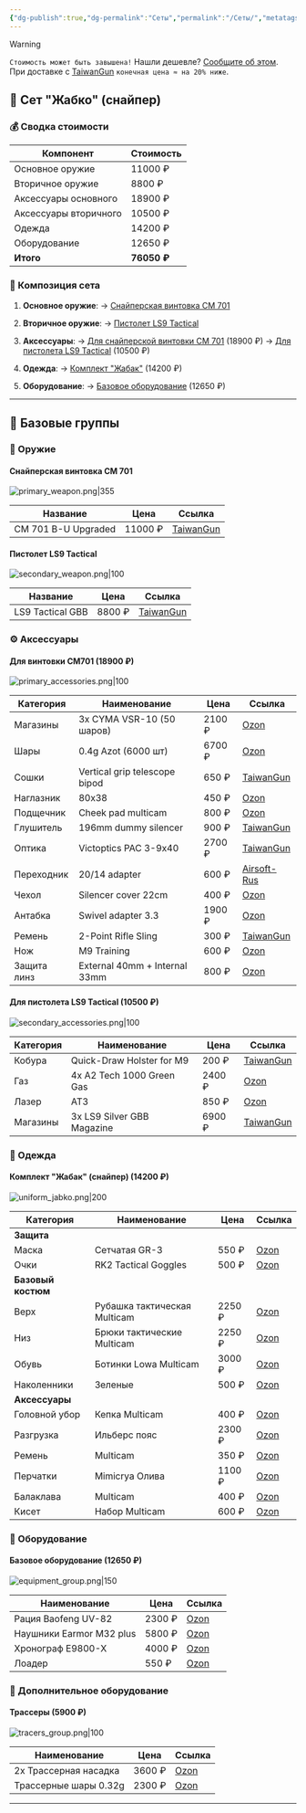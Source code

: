```yaml
---
{"dg-publish":true,"dg-permalink":"Сеты","permalink":"/Сеты/","metatags":["\"og:title\": \"Сеты\""],"tags":["40км","gardenEntry"],"updated":"2025-08-26T21:02:36.083+03:00"}
---
```


> [!warning]
> `Стоимость может быть завышена!` Нашли дешевле? [Сообщите об этом](mailto:ruslan292@gmail.com).  
> При доставке с [TaiwanGun](https://taiwangun.com/) `конечная цена ≈ на 20% ниже`.

## 🎯 Сет "Жабко" (снайпер)

### 💰 Сводка стоимости
| Компонент             | Стоимость   |
| --------------------- | ----------- |
| Основное оружие       | 11000 ₽     |
| Вторичное оружие      | 8800 ₽      |
| Аксессуары основного  | 18900 ₽     |
| Аксессуары вторичного | 10500 ₽     |
| Одежда                | 14200 ₽     |
| Оборудование          | 12650 ₽     |
| **Итого**             | **76050 ₽** |

### 🧩 Композиция сета
1.  **Основное оружие**:
    → [Снайперская винтовка CM 701](#primary-sniper)

2.  **Вторичное оружие**:
    → [Пистолет LS9 Tactical](#secondary-pistol)

3.  **Аксессуары**:
    → [Для снайперской винтовки CM 701](#acc-primary-sniper) (18900 ₽)
    → [Для пистолета LS9 Tactical](#acc-secondary-pistol) (10500 ₽)

4.  **Одежда**:
    → [Комплект "Жабак"](#uniform-frog) (14200 ₽)

5.  **Оборудование**:
    → [Базовое оборудование](#equipment-basic) (12650 ₽)

- - -


## 🧱 Базовые группы

### 🔫 Оружие
<span id="primary-sniper"></span>
#### Снайперская винтовка CM 701
![primary_weapon.png|355](/img/user/40%D0%BA%D0%BC/primary_weapon.png)

| Название            | Цена    | Ссылка                                                                                                   |
| ------------------- | ------- | -------------------------------------------------------------------------------------------------------- |
| CM 701 B-U Upgraded | 11000 ₽ | [TaiwanGun](https://www.taiwangun.com/sniper-rifle-spring/cm-701b-u-upgraded-version-520-fps-black-cyma) |

<span id="secondary-pistol"></span>
#### Пистолет LS9 Tactical
![secondary_weapon.png|100](/img/user/40%D0%BA%D0%BC/secondary_weapon.png)

| Название          | Цена    | Ссылка                                                              |
|-------------------|---------|---------------------------------------------------------------------|
| LS9 Tactical GBB  | 8800 ₽  | [TaiwanGun](https://www.taiwangun.com/pistol-green-gas/ls9-tactical-gbb-ls) |

### ⚙️ Аксессуары
<span id="acc-primary-sniper"></span>
#### Для винтовки CM701 (18900 ₽)
![primary_accessories.png|100](/img/user/40%D0%BA%D0%BC/primary_accessories.png)

| Категория   | Наименование                  | Цена   | Ссылка                                                                                                                                                                          |
| ----------- | ----------------------------- | ------ | ------------------------------------------------------------------------------------------------------------------------------------------------------------------------------- |
| Магазины    | 3x CYMA VSR-10 (50 шаров)     | 2100 ₽ | [Ozon](https://ozon.ru/t/J2S8Bwl)                                                                                                                                               |
| Шары        | 0.4g Azot (6000 шт)           | 6700 ₽ | [Ozon](https://ozon.ru/t/gaYHSsX)                                                                                                                                               |
| Сошки       | Vertical grip telescope bipod | 650 ₽  | [TaiwanGun](https://www.taiwangun.com/bipod/vertical-grip-with-telescope-bipod-black)                                                                                           |
| Наглазник   | 80x38                         | 450 ₽  | [Ozon](https://ozon.ru/t/NAopDYu)                                                                                                                                               |
| Подщечник   | Cheek pad multicam            | 800 ₽  | [Ozon](https://www.ozon.ru/product/shcheka-dlya-priklada-mordor-tak-assistent-tsvet-multikam-629555493/?abt_att=1&from=share_android&perehod=smm_share_button_productpage_link) |
| Глушитель   | 196mm dummy silencer          | 900 ₽  | [TaiwanGun](https://www.taiwangun.com/dummy-sound-suppressor-silencer/196mm-dummy-silencer-ussocom-logo)                                                                        |
| Оптика      | Victoptics PAC 3-9x40         | 2700 ₽ | [TaiwanGun](https://www.taiwangun.com/scopes/riflescope-victoptics-pac-3-9x40-vector-optics)                                                                                    |
| Переходник  | 20/14 adapter                 | 600 ₽  | [Airsoft-Rus](https://m.airsoft-rus.ru/catalog/22547/481247/)                                                                                                                   |
| Чехол       | Silencer cover 22cm           | 400 ₽  | [Ozon](https://ozon.ru/t/Wf9oyMB)                                                                                                                                               |
| Антабка     | Swivel adapter 3.3            | 1900 ₽ | [Ozon](https://ozon.ru/t/Mu8eJbc)                                                                                                                                               |
| Ремень      | 2-Point Rifle Sling           | 300 ₽  | [TaiwanGun](https://www.taiwangun.com/tactical-slings/2-point-rifle-sling-multicamo-8fields)                                                                                    |
| Нож         | M9 Training                   | 600 ₽  | [Ozon](https://ozon.ru/t/amZON6C)                                                                                                                                               |
| Защита линз | External 40mm + Internal 33mm | 800 ₽  | [Ozon](https://ozon.ru/t/j9K2P9g)                                                                                                                                               |

<span id="acc-secondary-pistol"></span>
#### Для пистолета LS9 Tactical (10500 ₽)
![secondary_accessories.png|100](/img/user/40%D0%BA%D0%BC/secondary_accessories.png)

| Категория | Наименование               | Цена   | Ссылка                                                                                                                   |
| --------- | -------------------------- | ------ | ------------------------------------------------------------------------------------------------------------------------ |
| Кобура    | Quick-Draw Holster for M9  | 200 ₽  | [TaiwanGun](https://www.taiwangun.com/tactical-holster/quick-draw-pistol-holster-with-locking-mechanism-for-m9-olive-cs) |
| Газ       | 4x A2 Tech 1000 Green Gas  | 2400 ₽ | [Ozon](https://ozon.ru/t/widvPWX)                                                                                        |
| Лазер     | AT3                        | 850 ₽  | [Ozon](https://ozon.ru/t/63ngwRL)                                                                                        |
| Магазины  | 3x LS9 Silver GBB Magazine | 6900 ₽ | [TaiwanGun](https://www.taiwangun.com/green-gas-co2-magazine/ls9-silver-gbb-green-gas-magazine-ls)                       |

### 👕 Одежда
<span id="uniform-frog"></span>
#### Комплект "Жабак" (снайпер) (14200 ₽)
![uniform_jabko.png|200](/img/user/40%D0%BA%D0%BC/uniform_jabko.png)

| Категория          | Наименование                  | Цена   | Ссылка                                                                 |
|--------------------|-------------------------------|--------|------------------------------------------------------------------------|
| **Защита**         |                               |        |                                                                        |
| Маска             | Сетчатая GR-3                | 550 ₽  | [Ozon](https://ozon.ru/t/vIiYQ0J)                                     |
| Очки              | RK2 Tactical Goggles          | 500 ₽  | [Ozon](https://ozon.ru/t/I0EV0ey)                                     |
| **Базовый костюм** |                               |        |                                                                        |
| Верх              | Рубашка тактическая Multicam  | 2250 ₽ | [Ozon](https://ozon.ru/t/5zJynSg)                                     |
| Низ               | Брюки тактические Multicam    | 2250 ₽ | [Ozon](https://ozon.ru/t/5zJynSg)                                     |
| Обувь             | Ботинки Lowa Multicam         | 3000 ₽ | [Ozon](https://ozon.ru/t/8Ua4OU8)                                     |
| Наколенники       | Зеленые                       | 500 ₽  | [Ozon](https://ozon.ru/t/5zJynSg)                                     |
| **Аксессуары**     |                               |        |                                                                        |
| Головной убор     | Кепка Multicam                | 400 ₽  | [Ozon](https://ozon.ru/t/oG9IIlg)                                     |
| Разгрузка         | Ильберс пояс                  | 2300 ₽ | [Ozon](https://ozon.ru/t/THbMyrd)                                     |
| Ремень            | Multicam                      | 350 ₽  | [Ozon](https://ozon.ru/t/lQ6BJmp)                                     |
| Перчатки          | Mimicrya Олива                | 1100 ₽ | [Ozon](https://ozon.ru/t/WfQsX1E)                                     |
| Балаклава         | Multicam                      | 400 ₽  | [Ozon](https://ozon.ru/t/3lkoGJS)                                     |
| Кисет             | Набор Multicam                | 600 ₽  | [Ozon](https://ozon.ru/t/ytO6PZi)                                     |

### 📱 Оборудование
<span id="equipment-basic"></span>
#### Базовое оборудование (12650 ₽)
![equipment_group.png|150](/img/user/40%D0%BA%D0%BC/equipment_group.png)

| Наименование            | Цена    | Ссылка                                                                 |
|-------------------------|---------|------------------------------------------------------------------------|
| Рация Baofeng UV-82     | 2300 ₽  | [Ozon](https://ozon.ru/t/97rsa3f)                                     |
| Наушники Earmor M32 plus| 5800 ₽  | [Ozon](https://ozon.ru/t/CKLonp5)                                     |
| Хронограф E9800-X       | 4000 ₽  | [Ozon](https://ozon.ru/t/NAoYSyB)                                     |
| Лоадер                 | 550 ₽   | [Ozon](https://ozon.ru/t/VJFHTVW)                                     |

### 💎 Дополнительное оборудование
<span id="extra-tracers"></span>
#### Трассеры (5900 ₽)
![tracers_group.png|100](/img/user/40%D0%BA%D0%BC/tracers_group.png)

| Наименование               | Цена    | Ссылка                                                                 |
|----------------------------|---------|------------------------------------------------------------------------|
| 2x Трассерная насадка      | 3600 ₽  | [Ozon](https://ozon.ru/t/j9KiIyX)                                     |
| Трассерные шары 0.32g      | 2300 ₽  | [Ozon](https://ozon.ru/t/UMmClr6)                                     |
---